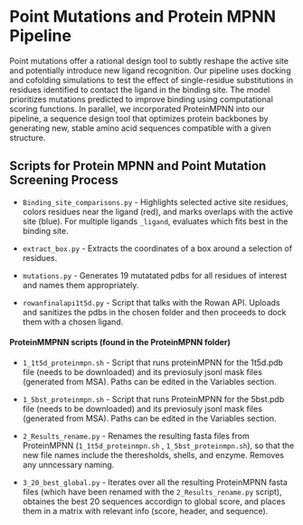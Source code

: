 # Point Mutations and Protein MPNN Pipeline 
Point mutations offer a rational design tool to subtly reshape the active site and potentially introduce new ligand recognition. Our pipeline uses docking and cofolding simulations to test the effect of single-residue substitutions in residues identified to contact the ligand in the binding site. The model prioritizes mutations predicted to improve binding using computational scoring functions. In parallel, we incorporated ProteinMPNN into our pipeline, a sequence design tool that optimizes protein backbones by generating new, stable amino acid sequences compatible with a given structure.

## Scripts for Protein MPNN and Point Mutation Screening Process

- `Binding_site_comparisons.py` - Highlights selected active site residues, colors residues near the ligand (red), and marks overlaps with the active site (blue). For multiple ligands `_ligand`, evaluates which fits best in the binding site.

- `extract_box.py` - Extracts the coordinates of a box around a selection of residues.

- `mutations.py` - Generates 19 mutatated pdbs for all residues of interest and names them appropriately.

- `rowanfinalapi1t5d.py` - Script that talks with the Rowan API. Uploads and sanitizes the pdbs in the chosen folder and then proceeds to dock them with a chosen ligand.

#### ProteinMMPNN scripts (found in the ProteinMPNN folder)

- `1_1t5d_proteinmpn.sh` - Script that runs proteinMPNN for the 1t5d.pdb file (needs to be downloaded) and its previosuly jsonl mask files (generated from MSA). Paths can be edited in the Variables section. 

- `1_5bst_proteinmpn.sh` - Script that runs ProteinMPNN for the 5bst.pdb file (needs to be downloaded) and its previosuly jsonl mask files (generated from MSA). Paths can be edited in the Variables section. 

- `2_Results_rename.py` - Renames the resulting fasta files from ProteinMPNN (`1_1t5d_proteinmpn.sh` , `1_5bst_proteinmpn.sh`), so that the new file names include the theresholds, shells, and enzyme. Removes any unncessary naming. 

- `3_20_best_global.py` - Iterates over all the resulting ProteinMPNN fasta files (which have been renamed with the `2_Results_rename.py` script), obtaines the best 20 sequences accordign to global score, and places them in a matrix with relevant info (score, header, and sequence). 
